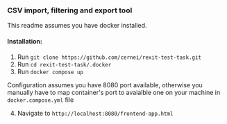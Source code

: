 ### CSV import, filtering and export tool

This readme assumes you have docker installed.

#### Installation:
1) Run `git clone https://github.com/cernei/rexit-test-task.git`
2) Run `cd rexit-test-task/.docker`
3) Run `docker compose up` 

Configuration assumes you have 8080 port available, otherwise you manually have to map container's port to avaialble one on your machine in `docker.compose.yml` file

4) Navigate to `http://localhost:8080/frontend-app.html`